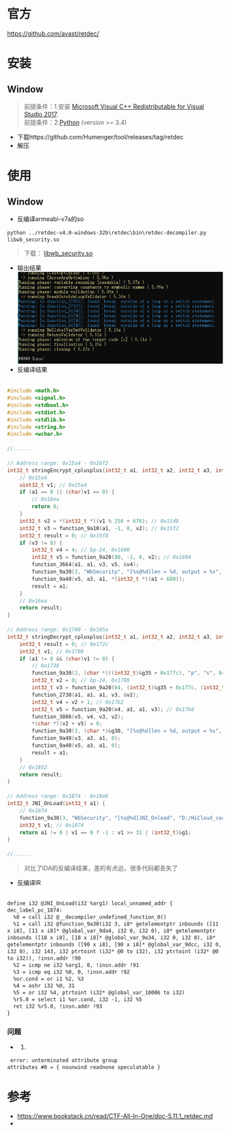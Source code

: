 # 官方
https://github.com/avast/retdec/
# 安装
## Window
> 前提条件：1.安装 [Microsoft Visual C++ Redistributable for Visual Studio 2017](https://support.microsoft.com/en-us/help/2977003/the-latest-supported-visual-c-downloads).\
> 前提条件：2.[Python](https://www.python.org/) (version >= 3.4)

- 下载https://github.com/Humenger/tool/releases/tag/retdec
- 解压
# 使用
## Window
- 反编译armeabi-v7a的so
```
python ../retdec-v4.0-windows-32b\retdec\bin\retdec-decompiler.py libwb_security.so
```
> 下载： [libwb_security.so](./libwb_security.so)
- 输出结果\
![image](./images/retdec_done.png)
- 反编译结果
```c

#include <math.h>
#include <signal.h>
#include <stdbool.h>
#include <stdint.h>
#include <stdlib.h>
#include <string.h>
#include <wchar.h>

//......

// Address range: 0x15a4 - 0x16f2
int32_t stringEncrypt_cplusplus(int32_t a1, int32_t a2, int32_t a3, int32_t a4) {
    // 0x15a4
    uint32_t v1; // 0x15a4
    if (a1 == 0 || (char)v1 == 0) {
        // 0x16ea
        return 0;
    }
    int32_t v2 = *(int32_t *)(v1 % 256 + 676); // 0x15d8
    int32_t v3 = function_9a10(a1, -1, 0, v2); // 0x15f2
    int32_t result = 0; // 0x15f8
    if (v3 != 0) {
        int32_t v4 = 4; // bp-24, 0x1600
        int32_t v5 = function_9a20(80, -1, 0, v2); // 0x1604
        function_3664(a1, a1, v3, v5, &v4);
        function_9a30(3, "WbSecurity", "[%s@%d]len = %d, output = %s", "D:/HiCloud_codes/Global_20191227/HwCloudDrive/Source/ModuleFileManager/jni/WbSecurity.cpp", 54, 4, v5);
        function_9a40(v5, a3, a1, *(int32_t *)(a1 + 680));
        result = a1;
    }
    // 0x16ea
    return result;
}

// Address range: 0x1700 - 0x185a
int32_t stringDecrypt_cplusplus(int32_t a1, int32_t a2, int32_t a3, int32_t a4) {
    int32_t result = 0; // 0x172c
    int32_t v1; // 0x1700
    if (a1 != 0 && (char)v1 != 0) {
        // 0x1738
        function_9a30(3, (char *)((int32_t)&g35 + 0x177c), "p", "s", 84, a1, a1);
        int32_t v2 = 0; // bp-24, 0x1788
        int32_t v3 = function_9a20(64, (int32_t)&g35 + 0x177c, (int32_t)"p", (int32_t)"s"); // 0x178c
        function_2730(a1, a1, a1, v3, &v2);
        int32_t v4 = v2 + 1; // 0x17b2
        int32_t v5 = function_9a20(v4, a1, a1, v3); // 0x17b8
        function_3806(v5, v4, v3, v2);
        *(char *)(v2 + v5) = 0;
        function_9a30(3, (char *)&g38, "[%s@%d]len = %d, output = %s", "s", 94, v2, v5);
        function_9a40(v3, a3, a1, 0);
        function_9a40(v5, a3, a1, 0);
        result = a1;
    }
    // 0x1852
    return result;
}

// Address range: 0x1874 - 0x18e8
int32_t JNI_OnLoad(int32_t a1) {
    // 0x1874
    function_9a30(3, "WbSecurity", "[%s@%d]JNI_Onload", "D:/HiCloud_codes/Global_20191227/HwCloudDrive/Source/ModuleFileManager/jni/WbSecurity.cpp", 143, (int32_t)&g45, (int32_t)&g45);
    int32_t v1; // 0x1874
    return a1 != 0 | v1 == 0 ? -1 : v1 >> 31 | (int32_t)&g1;
}

//......
```
> 对比了IDA的反编译结果，差的有点远，很多代码都丢失了
- 反编译IR
```lr

define i32 @JNI_OnLoad(i32 %arg1) local_unnamed_addr {
dec_label_pc_1874:
  %0 = call i32 @__decompiler_undefined_function_0()
  %1 = call i32 @function_9a30(i32 3, i8* getelementptr inbounds ([11 x i8], [11 x i8]* @global_var_9da4, i32 0, i32 0), i8* getelementptr inbounds ([18 x i8], [18 x i8]* @global_var_9e34, i32 0, i32 0), i8* getelementptr inbounds ([90 x i8], [90 x i8]* @global_var_9dcc, i32 0, i32 0), i32 143, i32 ptrtoint (i32* @0 to i32), i32 ptrtoint (i32* @0 to i32)), !insn.addr !90
  %2 = icmp ne i32 %arg1, 0, !insn.addr !91
  %3 = icmp eq i32 %0, 0, !insn.addr !92
  %or.cond = or i1 %2, %3
  %4 = ashr i32 %0, 31
  %5 = or i32 %4, ptrtoint (i32* @global_var_10006 to i32)
  %r5.0 = select i1 %or.cond, i32 -1, i32 %5
  ret i32 %r5.0, !insn.addr !93
}

```
### 问题
- 1. 
```
 error: unterminated attribute group
attributes #0 = { nounwind readnone speculatable }
```
# 参考
- https://www.bookstack.cn/read/CTF-All-In-One/doc-5.11.1_retdec.md
- 

